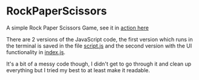 # RockPaperScissors

A simple Rock Paper Scissors Game, see it in [action here](https://albas99.github.io/RockPaperScissors/)

There are 2 versions of the JavaScript code, the first version which runs in the terminal is saved in the file [script.js](https://github.com/albas99/RockPaperScissors/blob/master/script.js) and the second version with the UI functionality in [index.js](https://github.com/albas99/RockPaperScissors/blob/master/index.js).

It's a bit of a messy code though, I didn't get to go through it and clean up everything but I tried my best to at least make it readable.
